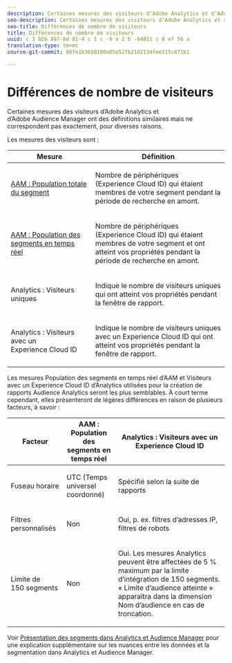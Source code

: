 ```yaml
---
description: Certaines mesures des visiteurs d’Adobe Analytics et d’Adobe Audience Manager ont des définitions similaires mais ne correspondent pas exactement, pour diverses raisons.
seo-description: Certaines mesures des visiteurs d’Adobe Analytics et d’Adobe Audience Manager ont des définitions similaires mais ne correspondent pas exactement, pour diverses raisons.
seo-title: Différences de nombre de visiteurs
title: Différences de nombre de visiteurs
uuid: c 3 bbb 887-bd 02-4 c 1 c -9 a 2 b -64811 c 0 ef 56 a
translation-type: tm+mt
source-git-commit: 86fe1b3650100a05e52fb2102134fee515c871b1

---
```



# Différences de nombre de visiteurs

Certaines mesures des visiteurs d’Adobe Analytics et d’Adobe Audience Manager ont des définitions similaires mais ne correspondent pas exactement, pour diverses raisons.

Les mesures des visiteurs sont :

<table id="table_F9FE107A89934C3B854C55D7D76AC6E8"> 
 <thead> 
  <tr> 
   <th colname="col2" class="entry"> Mesure </th> 
   <th colname="col3" class="entry"> Définition </th> 
  </tr>
 </thead>
 <tbody> 
  <tr> 
   <td colname="col2"> <p><a href="https://marketing.adobe.com/resources/help/en_US/aam/segment-builder-data.html" format="html" scope="external"> AAM : Population totale du segment</a> </p> </td> 
   <td colname="col3"> <p>Nombre de périphériques (Experience Cloud ID) qui étaient membres de votre segment pendant la période de recherche en amont. </p> </td> 
  </tr> 
  <tr> 
   <td colname="col2"> <p><a href="https://marketing.adobe.com/resources/help/en_US/aam/segment-builder-data.html" format="html" scope="external"> AAM : Population des segments en temps réel</a> </p> </td> 
   <td colname="col3"> <p>Nombre de périphériques (Experience Cloud ID) qui étaient membres de votre segment et ont atteint vos propriétés pendant la période de recherche en amont. </p> </td> 
  </tr> 
  <tr> 
   <td colname="col2"> <p>Analytics : Visiteurs uniques </p> </td> 
   <td colname="col3"> <p>Indique le nombre de visiteurs uniques qui ont atteint vos propriétés pendant la fenêtre de rapport. </p> </td> 
  </tr> 
  <tr> 
   <td colname="col2"> <p>Analytics : Visiteurs avec un Experience Cloud ID </p> </td> 
   <td colname="col3"> <p>Indique le nombre de visiteurs uniques avec un Experience Cloud ID qui ont atteint vos propriétés pendant la fenêtre de rapport. </p> </td> 
  </tr> 
 </tbody> 
</table>

Les mesures Population des segments en temps réel d’AAM et Visiteurs avec un Experience Cloud ID d’Analytics utilisées pour la création de rapports Audience Analytics seront les plus semblables. À court terme cependant, elles présenteront de légères différences en raison de plusieurs facteurs, à savoir :

<table id="table_A391B37CC077456F8BB83BAA3C640EF6"> 
 <thead> 
  <tr> 
   <th colname="col1" class="entry"> Facteur </th> 
   <th colname="col2" class="entry"> AAM : Population des segments en temps réel </th> 
   <th colname="col3" class="entry"> Analytics : Visiteurs avec un Experience Cloud ID </th> 
  </tr>
 </thead>
 <tbody> 
  <tr> 
   <td colname="col1"> <p>Fuseau horaire </p> </td> 
   <td colname="col2"> <p>UTC (Temps universel coordonné) </p> </td> 
   <td colname="col3"> <p>Spécifié selon la suite de rapports </p> </td> 
  </tr> 
  <tr> 
   <td colname="col1"> <p>Filtres personnalisés </p> </td> 
   <td colname="col2"> <p>Non </p> </td> 
   <td colname="col3"> <p>Oui, p. ex. filtres d’adresses IP, filtres de robots </p> </td> 
  </tr> 
  <tr> 
   <td colname="col1"> <p>Limite de 150 segments </p> </td> 
   <td colname="col2"> <p>Non </p> </td> 
   <td colname="col3"> <p>Oui. Les mesures Analytics peuvent être affectées de 5 % maximum par la limite d’intégration de 150 segments. « Limite d’audience atteinte » apparaîtra dans la dimension Nom d’audience en cas de troncation. </p> </td> 
  </tr> 
 </tbody> 
</table>

Voir [Présentation des segments dans Analytics et Audience Manager](../../integrate/c-audience-analytics/aam-analytics-segments.md#concept_AB72F76AFAF14F82A5BB17809925813B) pour une explication supplémentaire sur les nuances entre les données et la segmentation dans Analytics et Audience Manager.
